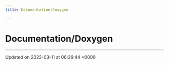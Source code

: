 ```yaml
---
title: Documentation/Doxygen

---
```


# Documentation/Doxygen








-------------------------------

Updated on 2023-03-11 at 06:26:44 +0000
